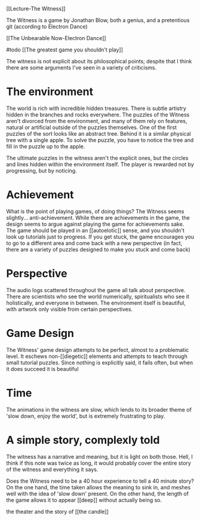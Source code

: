 [[Lecture-The Witness]]

The Witness is a game by Jonathan Blow, both a genius, and a pretentious git (according to Electron Dance)

[[The Unbearable Now-Electron Dance]]

#todo [[The greatest game you shouldn't play]]

The witness is not explicit about its philosophical points; despite that I think there are some arguments I've seen in a variety of criticisms.

# The environment

The world is rich with incredible hidden treasures. There is subtle artistry hidden in the branches and rocks everywhere. The puzzles of the Witness aren't divorced from the environment, and many of them rely on features, natural or artificial outside of the puzzles themselves. One of the first puzzles of the sort looks like an abstract tree. Behind it is a similar physical tree with a single apple. To solve the puzzle, you have to notice the tree and fill in the puzzle up to the apple. 

The ultimate puzzles in the witness aren't the explicit ones, but the circles and lines hidden within the environment itself. The player is rewarded not by progressing, but by noticing.

# Achievement

What is the point of playing games, of doing things? The Witness seems slightly... anti-achievement. While there are achievements in the game, the design seems to argue against playing the game for achievements sake. The game should be played in an [[autoelotic]] sense, and you shouldn't look up tutorials just to progress. If you get stuck, the game encourages you to go to a different area and come back with a new perspective (in fact, there are a variety of puzzles designed to make you stuck and come back)

# Perspective

The audio logs scattered throughout the game all talk about perspective. There are scientists who see the world numerically, spiritualists who see it holistically, and everyone in between. The environment itself is beautiful, with artwork only visible from certain perspectives.

# Game Design

The Witness' game design attempts to be perfect, almost to a problematic level. It eschews non-[[diegetic]] elements and attempts to teach through small tutorial puzzles. Since nothing is explicitly said, it fails often, but when it does succeed it is beautiful

# Time

The animations in the witness are slow, which lends to its broader theme of 'slow down, enjoy the world', but is extremely frustrating to play.

# A simple story, complexly told

The witness has a narrative and meaning, but it is light on both those. Hell, I think if this note was twice as long, it would probably cover the entire story of the witness and everything it says.

Does the Witness need to be a 40 hour experience to tell a 40 minute story? On the one hand, the time taken allows the meaning to sink in, and meshes well with the idea of 'slow down' present. On the other hand, the length of the game allows it to appear [[deep]] without actually being so. 

the theater and the story of [[the candle]]
